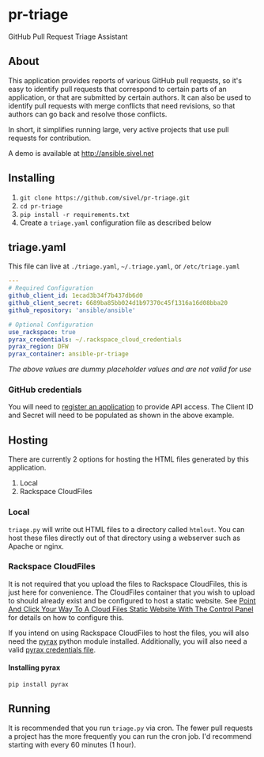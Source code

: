 # pr-triage

GitHub Pull Request Triage Assistant

## About

This application provides reports of various GitHub pull requests, so it's easy to identify pull requests that correspond to certain parts of an application, or that are submitted by certain authors.  It can also be used to identify pull requests 
with merge conflicts that need revisions, so that authors can go back and resolve those conflicts.

In short, it simplifies running large, very active projects that use pull requests for contribution.

A demo is available at http://ansible.sivel.net

## Installing

1. `git clone https://github.com/sivel/pr-triage.git`
1. `cd pr-triage`
1. `pip install -r requirements.txt`
1. Create a `triage.yaml` configuration file as described below

## triage.yaml

This file can live at `./triage.yaml`, `~/.triage.yaml`, or `/etc/triage.yaml`

```yaml
---
# Required Configuration
github_client_id: 1ecad3b34f7b437db6d0
github_client_secret: 6689ba85bb024d1b97370c45f1316a16d08bba20
github_repository: 'ansible/ansible'

# Optional Configuration
use_rackspace: true
pyrax_credentials: ~/.rackspace_cloud_credentials
pyrax_region: DFW
pyrax_container: ansible-pr-triage
```

*The above values are dummy placeholder values and are not valid for use*

### GitHub credentials

You will need to [register an application](https://github.com/settings/applications/new)
to provide API access.  The Client ID and Secret will need to be populated as
shown in the above example.

## Hosting

There are currently 2 options for hosting the HTML files generated by this application.

1. Local
2. Rackspace CloudFiles

### Local

`triage.py` will write out HTML files to a directory called `htmlout`. You can
host these files directly out of that directory using a webserver such as
Apache or nginx.

### Rackspace CloudFiles

It is not required that you upload the files to Rackspace CloudFiles, this is
just here for convenience. The CloudFiles container that you wish to upload to
should already exist and be configured to host a static website. See
[Point And Click Your Way To A Cloud Files Static Website With The Control Panel](http://www.rackspace.com/blog/point-and-click-your-way-to-a-cloud-files-static-website-with-the-control-panel/)
for details on how to configure this.

If you intend on using Rackspace CloudFiles to host the files, you will also
need the [pyrax](https://pypi.python.org/pypi/pyrax) python module installed.
Additionally, you will also need a valid [pyrax credentials file](https://github.com/rackspace/pyrax/blob/master/docs/getting_started.md#authenticating).

#### Installing pyrax

```shell
pip install pyrax
```

## Running

It is recommended that you run `triage.py` via cron. The fewer pull requests a
project has the more frequently you can run the cron job. I'd recommend
starting with every 60 minutes (1 hour).
